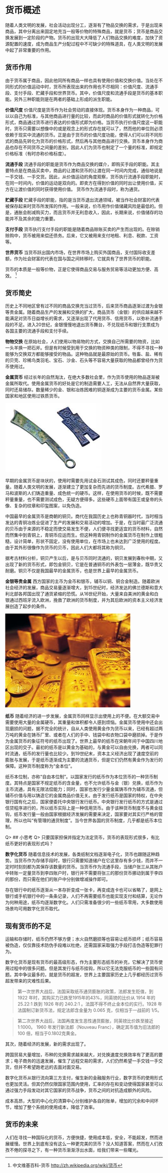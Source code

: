 # 货币概述
随着人类文明的发展，社会活动出现分工，逐渐有了物品交换的需求，于是出现来商品，其中分离出来固定地充当一般等价物的特殊商品，就是货币；货币是商品交换发展到一定阶段的产物。货币的出现大大降低了人们物品交换的难度，加快了资源配置的速度，成为商品生产分配过程中不可缺少的特殊道具，在人类文明的发展中起了非常重要的作用。

## 货币作用
由于货币属于商品，因此他同所有商品一样也具有使用价值和交换价值。当处在不同形式的价值运动中时，货币所表现出来的作用也不尽相同：价值尺度、流通手段、支付手段、贮藏手段和世界货币。其中，价值尺度和流通手段是货币的基本职能。另外三种职能则是在两者的基础上形成的派生职能。

**价值尺度**
价值尺度是货币作为社会劳动的直接体现。货币本身作为一种商品，可以以自己为标准，与其他商品进行量的比较，而此时商品的价值形式就转化为价格形式，商品通过货币进行表达的价值形式即为价格。当货币执行价值尺度这一职能时，货币只需要以想像中的或是观念上的形式存在就可以了，然而他的单位则必须依赖于现实中流通的货币。正是由于货币的价值尺度功能，使得人们可以将不同形式的商品先转化为货币的价格形式，然后再与其他商品进行交换。货币本身作为商品也存在不同货币之间量的差别，因此人们为货币也制定了一个量的标准，即规定价格标准（有时亦称价格标度）。

**流通手段**
流通手段的职能是货币作为商品交换的媒介，即购买手段的职能。其主要特点是在商品买卖中，商品的让渡和货币的让渡在同一时间内完成，通俗地说是一手交钱、一手交货。因此，从价值运动的角度观察，货币执行流通手段职能时，在同一时间内，价值的运动是双向的。即卖方在得到价值的同时出让使用价值，买方在让渡价值的同时获得使用价值。
货币作为流通手段时，称为通货。

**贮藏手段**
贮藏手段的职能，指的是当货币退出流通领域，被当作社会财富的代表被保存起来时货币所发挥的作用。一般来说，价币用作价值储藏风险是最低的。但是，通胀会削减购买力，而且货币并无利息收入，因此，长期来说，价值储存的功能并不及其余的能力重要。

**支付手段**
货币执行支付手段的职能是随着商品赊账买卖的产生而出现的。在赊销赊购中，货币被用来偿还债务。后来，它又被用来支付地租、利息、税款、工资等。

**世界货币**
当货币跃出国内市场，在世界市场上购买外国商品，支付国际收支差额，作为社会财富的代表在国与国之间转移时，它就具有了世界货币的职能。

货币的本质是一般等价物，正是它使得商品交易与服务贸易等活动更加方便、高效。 [^currency_wiki]

[^currency_wiki]: 中文维基百科-货币 http://zh.wikipedia.org/wiki/货币

## 货币简史
历史上不同地区曾有过不同的商品交换充当过货币，后来货币商品逐渐过渡为金银等贵金属。随着商品生产的发展和交换的扩大，商品货币（金银）的供应越来越不能满足对货币日益增长的需求，又逐渐出现了代用货币、信用货币，以弥补流通手段的不足。进入20世纪，金银慢慢地退出货币舞台，不兑现纸币和银行支票成为各国主要的流通手段和支付手续。

**物物交换**
在原始社会，人们使用以物易物的方式，交换自己所需要的物资，比如一头羊换一把石斧。但是有时候受到用于交换的物资种类的限制，不得不寻找一种能够为交换双方都能够接受的物品。这种物品就是最原始的货币。牲畜、盐、稀有的贝壳、珍稀鸟类羽毛、宝石、沙金、石头等不容易大量获取的物品都曾经作为货币使用过。

**金属货币**
经过长年的自然淘汰，在绝大多数社会里，作为货币使用的物品逐渐被金属所取代。使用金属货币的好处是它的制造需要人工，无法从自然界大量获取，同时还易储存。数量稀少的金、银和冶炼困难的铜逐渐成为主要的货币金属。某些国家和地区使用过铁质货币。

![中国古钱币](images/china_old_coins.jpg "中国古钱币")

早期的金属货币是块状的，使用时需要先用试金石测试其成色，同时还要秤量重量。随着人类文明的发展，逐渐建立了更加复杂而先进的货币制度。古代希腊、罗马和波斯的人们铸造重量、成色统一的硬币。这样，在使用货币的时候，既不需要秤量重量，也不需要测试成色，无疑方便得多。这些硬币上面带有国王或皇帝的头像、复杂的纹章和印玺图案，以免伪造。

中国最早的金属货币是商朝的铜贝。商代在我国历史上也称青铜器时代，当时相当发达的青铜冶炼业促进了生产的发展和交易活动的增加。于是，在当时最广泛流通的贝币由于来源的不稳定而使交易发生不便，人们便寻找更适宜的货币材料，自然而然集中到青铜上，青铜币应运而生。但这种用青铜制作的金属货币在制作上很粗糙，设计简单，形状不固定，没有使用单位，在市场上也未达到广泛使用的程度。由于其外形很像作为货币的贝币，因此人们大都将其称为铜贝。

据考古材料分析，铜贝产生以后，是与贝币同时流通的，铜贝发展到春秋中期，又出现了新的货币形式，即包金铜贝，它是在普通铜币的外表包一层薄金，既华贵又耐磨。铜贝不仅是我国最早的金属货币，也是世界上最早的金属货币。

**金银等贵金属**
西方国家的主币为金币和银币，辅币以铜、铜合金制造。随着欧洲社会经济的发展，商品交易量逐渐增大，到15世纪时，经济发达的佛兰德斯和意大利北部各邦国出现了通货紧缩的恐慌。从16世纪开始，大量来自美洲的黄金和白银通过西班牙流入欧洲，挽救了欧洲的货币制度，并为其后欧洲的资本主义经济发展创造了起步的条件。

![黄金货币](images/gold.jpg "黄金货币")

**纸币**
随着经济的进一步发展，金属货币同样显示出使用上的不便。在大额交易中需要使用大量的金属硬币，其重量和体积都令人感到烦恼。金属货币使用中还会出现磨损的问题，据不完全的统计，自从人类使用黄金作为货币以来，已经有超过两万吨的黄金在铸币厂里、或者在人们的手中、钱袋中和衣物口袋中磨损掉。于是作为金属货币的象征符号的纸币出现了。世界上最早的纸币在宋朝年间于中国四川地区出现的交子。最初的纸币是以黄金为基础的，与黄金可以自由兑换，两者可以同时流通，纸币的发行量也比较少。到19世纪末，资本主义经济出现了速度空前的膨胀与发展，于是纸币逐渐成为主要的流通货币，但是它们仍然有黄金作为发行的保障。这种货币制度称为“金本位”。

纸币本位制，亦称“自由本位制”。以国家发行的纸币作为本位货币的一种货币制度。其特点是国家不规定纸币的含金量，也不允许纸币与金（银）兑换，纸币作为主币流通，具有无限法偿能力；同时，国家也发行少量金属铸币作为辅币流通，但辅币价值与用以铸造它的金属商品价值无关。由于发行纸币是国家的特权，在中央银行国有化之后，国家便委托中央银行发行纸币。中央银行发行纸币的方式是通过信贷程序进行的，所以纸币实际上是一种信用货币。由于该种货币制度不与黄金挂钩，纸币发行量一般由国家根据经济发展的需要来决定，国家要对其实行严格的管理，所以也叫“有管理的通货制度”。当今世界各国的货币制度，几乎都是纸币本位制。

Q> ## 小思考
Q> 只要国家担保并指定为法定货币，货币的表现形式很多，有比纸币更好的表现形式吗？

**数字化货币**
随着信息技术的发展，各类纸制文档逐渐电子化，货币也跟随这种趋势。当货币作为存储手段时，银行只需要知道储户在它这里存有多少钱，而并不一定时时刻刻都为其保存该数量的货币。当货币作为流通手段，当储户张三从其账户中转账一定量货币到李四账户时，银行并不需要将张三的那份货币挪动到属于李四的那份，而只需在他们的账户中分别做增减操作即可。

存在银行中的纸币逐渐从一本存折变成一张卡，再变成连卡也可以省略了，是网上银行或手机银行中的一条条记录，人们不再需要纸币也能实现支付和结算，无论作为何种用途，纸币均逐渐数字化。人们只需准备很少的一些纸币零用，大多数使用场景均可用数字化货币取代。

## 现有货币的不足
运输和存储时，纸币仍然不够方便；水火自然磨损等也容易让纸币损坏；纸币容易被伪造，仅仅靠技术防伪手段难以杜绝，还需国家采取强力手段打击伪造等犯罪行为。

数字化货币是现有货币的最高级形态，作为主要形态纸币的补充，它解决了货币使用过程中的很多问题。但是其发行与纸币挂钩，所以它无法克服纸币的一些固有问题。其中争议最多的，就是货币的超发，世界上主要国家历史上几乎都经历过货币超发带来的灾难性后果。

> 第一次世界大战后，法国采取纸币通货膨胀的政策，法郎发生贬值，到 1922 年时，其购买力已跌至1915年的43%，同英镑的比价从 1914 年的 25.22:1 跌到 1926 年的 240.2:1 。法国不得不终止金本位的实行。1928 年法国制订新货币法，规定法郎含金量为 0.065 克，仅相当于一战前的 1/5。

> 第二次世界大战后，法国再度发生恶性通货膨胀，同英镑比价跌至接近 1:1000。 1960 年发行新法郎（Nouveau Franc），确定其币值为旧法郎的 100 倍，相当于0.1802克黄金。

其次，随着经济的发展，新的需求出现了。

跨国贸易大量增加，币种的兑换需求越来越大，对兑换速度兑换效率有了更高的要求；电子商务的迅速发展，催生了远程交易的需求，人们仍然希望一手交钱一手交货，但并不希望跑老远的去面对面交易。

数字化货币从银行流向第三方支付，催生新的金融服务行业，数字货币的使用形式也更加灵活。但其仍然仅限国家范围内使用，汇率的存在和变动使得国家甚至可以通过强力手段发动对其它国家的货币战争，货币之间的对抗造成额外的风险。

成本高昂，大型的中心化的清算中心分别维护各自的账单，增加的冗余和中间环节，增加了整个系统的使用成本，降低了效率。

## 货币的未来
人们在寻找一种国际化的货币，方便快捷，使用成本低，安全，不能超发，然而进展缓慢。世界上到底有没有这么一种更完美的货币？没人知道答案，然而在人们孜孜不倦的探寻之下，有一种货币渐渐浮出水面，给我们带来一些曙光。